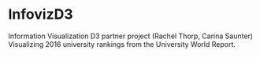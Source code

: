 # InfovizD3
Information Visualization D3 partner project (Rachel Thorp, Carina Saunter)
Visualizing 2016 university rankings from the University World Report.
